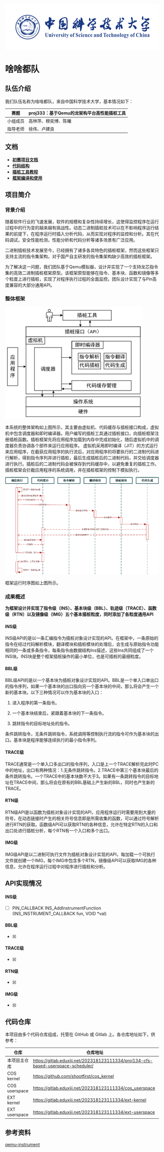 ![logo](./doc-readme/logo.png)
# 啥啥都队

## 队伍介绍

我们队伍名称为啥啥都队，来自中国科学技术大学，基本情况如下：

| 赛题     | proj333：基于Qemu的龙架构平台高性能插桩工具 |
| -------- | ------------------------------------------- |
| 小组成员 | 高林萍、穆奕博、陈曦                        |
| 指导老师 | 徐伟、卢建良                                |

## 文档

* **[初赛项目文档](doc/决赛项目文档.pdf)**
* **[代码结构](doc/environment.md)**
* **[插桩工具教程](doc/run_test.md)**
* **[框架编译和使用](record/Dev-Timeline/)**


## 项目简介

### 背景介绍

随着软件行业的飞速发展，软件的规模和复杂性持续增长，这使得监控程序在运行过程中的行为变的越来越有挑战性。动态二进制插桩技术可以在不影响程序运行结果的前提下，在程序运行时插入分析代码，从而实现对程序的监控和分析。其在代码调试，安全性能检测，性能分析和代码分析等诸多场景有广泛应用。

二进制插桩技术发展至今，已经拥有了诸多各具特色的插桩框架，然而这些框架只支持主流的指令集架构，对于国产自主研发的指令集架构缺少高效的插桩框架。

为了解决这一问题，我们团队基于Qemu模拟器，设计并实现了一个支持龙芯指令集的高效二进制插桩框架原型。该框架原型能够在指令、基本块、函数和镜像等多个粒度上进行插桩，实现了对程序执行过程的全面监控。团队设计实现了与Pin高度兼容的大部分通用API。

### 整体框架

![框架图](./doc-readme/frame.png)

本系统的整体架构如上图所示，其主要由虚拟机、代码缓存与插桩接口构成，虚拟机中包含调度器和即时编译器。用户编写的插桩工具通过插桩接口，向插桩框架注册插桩函数。插桩框架先将应用程序加载到内存中完成初始化，随后虚拟机中的调度器负责协调各个部件来运行应用程序。 虚拟机采用即时编译（JIT）的方式运行来应用程序，在截获应用程序的执行流后，对应用程序的将要执行的二进制代码进行解析，得到指令序列并进行插桩，最后生成插桩后的二进制代码，并交给调度器进行执行。插桩后的二进制代码会被保存到代码缓存中，以避免重复的插桩工作。插桩框架会拦截应用程序的系统调用，并在插桩框架的控制下模拟执行。

![框架运行时序图](./doc-readme/sequence.png)

框架运行时序图如上图所示。

### 成果概述

**为框架设计并实现了指令级（INS）、基本块级（BBL）、轨迹级（TRACE）、函数级（RTN）以及镜像级（IMG）五个基本插桩粒度，同时添加了各粒度通用API**

#### INS级

INS级API的是以一条汇编指令为插桩对象设计实现的API。在框架中，一条原始的指令在经过代码解析模块，翻译模块和插桩模块的处理后，会生成与原始指令功能相同的一条或多条指令，每条指令由数据结构Ins描述，这些Ins共同组成了一个INS块。INS块是整个框架插桩操作的最小单位，也是可插桩的最细粒度。

#### BBL级

BBL级API的是以一个基本块为插桩对象设计实现的API。BBL是一个单入口单出口的指令序列，如果一个基本块的出口指向另一个基本块的中间，那么将会产生一个新的基本块。以下三种情况可以作为基本块的入口：

1. 进入程序的第一条指令。

2. 一个基本块结束后，紧跟着基本块的下一条指令。

3. 跳转指令的目标地址处的指令。

条件跳转指令，无条件跳转指令，系统调用等控制执行流的指令可作为基本块的出口。基本块是程序能够连续执行的最小指令序列。

#### TRACE级

TRACE通常是一个单入口多出口的指令序列，入口是上一个TRACE解析完此时PC中的地址，出口有两种情况：1.无条件跳转指令。2.TRACE中第三个基本块最后的条件跳转指令。一个TRACE中的基本块数不大于3。如果有一条跳转指令的目标地址在TRACE中间，那么将会在原有的BBL基础上产生新的BBL，同时也产生新的TRACE。

#### RTN级

RTN级API是以函数为插桩对象设计实现的API，应用程序运行时需要用到大量的符号，在动态链接时产生的相关符号信息即是所需收集的函数，可以通过符号解析进行RTN的获取。函数级API可以获取RTN的各种信息，允许在特定RTN的入口和出口处进行插桩分析，每个RTN有一个入口和多个出口。

#### IMG级

IMG级API是以二进制可执行文件为插桩对象设计实现的API，每加载一个可执行文件就创建一个IMG，每个IMG中包含多个RTN，镜像级API可以获取IMG的各种信息，允许在程序运行过程中对程序进行插桩和分析。

## API实现情况

#### INS级

- [ ] PIN_CALLBACK 	INS_AddInstrumentFunction (INS_INSTRUMENT_CALLBACK fun, VOID *val)



#### BBL级

- [x] 



#### TRACE级

- [x] 



#### RTN级

- [x] 

#### IMG级

- [x] 



## 代码仓库

本项目由多个代码仓库组成，托管在 GitHub 或 Gitlab 上。各仓库地址如下，供参考：

| 仓库          | 仓库地址                                                     |
| ------------- | ------------------------------------------------------------ |
| 本项目主仓库  | https://gitlab.eduxiji.net/202318123111334/proj134-cfs-based-userspace-scheduler/ |
| COS kernel    | https://github.com/shootfirst/cos_kernel                     |
| COS userspace | https://gitlab.eduxiji.net/202318123111334/cos_userspace     |
| EXT kernel    | https://gitlab.eduxiji.net/202318123111334/ext-kernel        |
| EXT userspace | https://gitlab.eduxiji.net/202318123111334/ext-userspace     |


## 参考资料

[qemu-instrument](https://github.com/foxsen/qemu-instrument/tree/instru)



